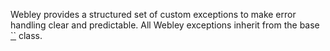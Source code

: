 Webley provides a structured set of custom exceptions to make error handling clear and predictable. All Webley exceptions inherit from the base [``]() class.